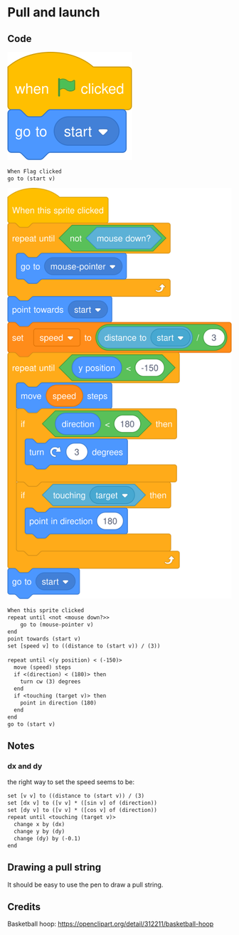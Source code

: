 # Pull and launch

## Code

![](images/green-flag-en.svg)

```
When Flag clicked
go to (start v)
```

![](images/on-clicked-full-en.svg)

```
When this sprite clicked
repeat until <not <mouse down?>>
    go to (mouse-pointer v)
end
point towards (start v)
set [speed v] to ((distance to (start v)) / (3))

repeat until <(y position) < (-150)>
  move (speed) steps
  if <(direction) < (180)> then
    turn cw (3) degrees
  end
  if <touching (target v)> then
    point in direction (180)
  end
end
go to (start v)
```

## Notes

### dx and dy

the right way to set the speed seems to be:

```
set [v v] to ((distance to (start v)) / (3)
set [dx v] to ([v v] * ([sin v] of (direction))
set [dy v] to ([v v] * ([cos v] of (direction))
repeat until <touching (target v)>
  change x by (dx)
  change y by (dy)
  change (dy) by (-0.1)
end
```

## Drawing a pull string

It should be easy to use the pen to draw a pull string.

## Credits

Basketball hoop: https://openclipart.org/detail/312211/basketball-hoop
